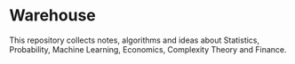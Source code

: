 # Warehouse
This repository collects notes, algorithms and ideas about Statistics, Probability, Machine Learning, Economics, Complexity Theory and Finance.
